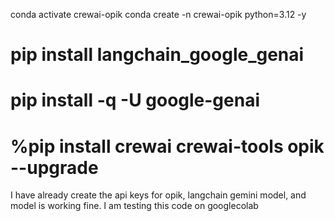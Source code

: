
conda activate crewai-opik
conda create -n crewai-opik python=3.12 -y

# pip install langchain_google_genai
# pip install -q -U google-genai
# %pip install crewai crewai-tools opik --upgrade 


I have already create the api keys for opik, langchain gemini model, and model is working fine. 
I am testing this code on googlecolab
